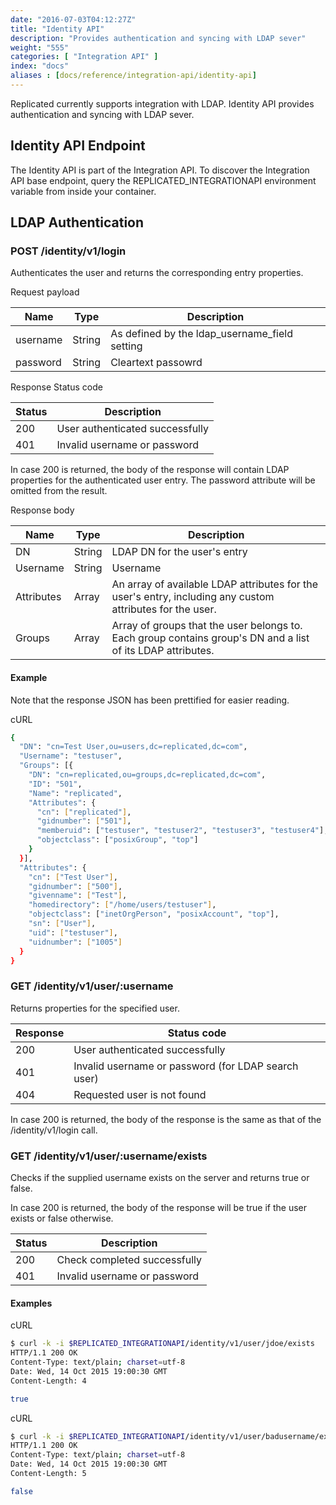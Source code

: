 ```yaml
---
date: "2016-07-03T04:12:27Z"
title: "Identity API"
description: "Provides authentication and syncing with LDAP sever"
weight: "555"
categories: [ "Integration API" ]
index: "docs"
aliases : [docs/reference/integration-api/identity-api]
---
```


Replicated currently supports integration with LDAP. Identity API provides authentication and syncing with LDAP sever.

## Identity API Endpoint

The Identity API is part of the Integration API. To discover the Integration API base endpoint, query the REPLICATED_INTEGRATIONAPI environment variable from inside your container.

## LDAP Authentication

### POST /identity/v1/login

Authenticates the user and returns the corresponding entry properties.

Request payload

| Name | Type | Description |
|---|---|---|
| username | String | As defined by the ldap_username_field setting |
| password | String | Cleartext passowrd |

Response Status code

| Status | Description |
|---|---|
| 200 | User authenticated successfully |
| 401 | Invalid username or password |

In case 200 is returned, the body of the response will contain LDAP properties for the authenticated user entry. The password attribute will be omitted from the result.

Response body

| Name | Type | Description |
|---|---|---|
| DN | String | LDAP DN for the user's entry |
| Username | String | Username |
| Attributes | Array | An array of available LDAP attributes for the user's entry, including any custom attributes for the user. |
| Groups | Array | Array of groups that the user belongs to. Each group contains group's DN and a list of its LDAP attributes. |

#### Example

Note that the response JSON has been prettified for easier reading.

cURL
```bash
{
  "DN": "cn=Test User,ou=users,dc=replicated,dc=com",
  "Username": "testuser",
  "Groups": [{
    "DN": "cn=replicated,ou=groups,dc=replicated,dc=com",
    "ID": "501",
    "Name": "replicated",
    "Attributes": {
      "cn": ["replicated"],
      "gidnumber": ["501"],
      "memberuid": ["testuser", "testuser2", "testuser3", "testuser4"],
      "objectclass": ["posixGroup", "top"]
    }
  }],
  "Attributes": {
    "cn": ["Test User"],
    "gidnumber": ["500"],
    "givenname": ["Test"],
    "homedirectory": ["/home/users/testuser"],
    "objectclass": ["inetOrgPerson", "posixAccount", "top"],
    "sn": ["User"],
    "uid": ["testuser"],
    "uidnumber": ["1005"]
  }
}
```

### GET /identity/v1/user/:username

Returns properties for the specified user.

| Response | Status code |
|---|---|
| 200 | User authenticated successfully |
| 401 | Invalid username or password (for LDAP search user) |
| 404 | Requested user is not found |

In case 200 is returned, the body of the response is the same as that of the /identity/v1/login call.

### GET /identity/v1/user/:username/exists

Checks if the supplied username exists on the server and returns true or false.

In case 200 is returned, the body of the response will be true if the user exists or false otherwise.

| Status | Description |
|---|---|
| 200 | Check completed successfully |
| 401 | Invalid username or password |

#### Examples

cURL
```bash
$ curl -k -i $REPLICATED_INTEGRATIONAPI/identity/v1/user/jdoe/exists
HTTP/1.1 200 OK
Content-Type: text/plain; charset=utf-8
Date: Wed, 14 Oct 2015 19:00:30 GMT
Content-Length: 4

true
```

cURL
```bash
$ curl -k -i $REPLICATED_INTEGRATIONAPI/identity/v1/user/badusername/exists
HTTP/1.1 200 OK
Content-Type: text/plain; charset=utf-8
Date: Wed, 14 Oct 2015 19:00:30 GMT
Content-Length: 5

false
```
